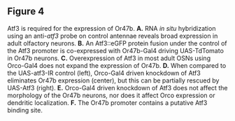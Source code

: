 ## Figure 4
Atf3 is required for the expression of Or47b. **A.** RNA *in situ* hybridization using an anti-*atf3* probe on control antennae reveals broad expression in adult olfactory neurons. **B.** An Atf3::eGFP protein fusion under the control of the Atf3 promoter is co-expressed with Or47b-Gal4 driving UAS-TdTomato in Or47b neurons. **C.** Overexpression of Atf3 in most adult OSNs using Orco-Gal4 does not expand the expression of Or47b. **D.** When compared to the UAS-atf3-IR control (left), Orco-Gal4 driven knockdown of Atf3 eliminates Or47b expression (center), but this can be partially rescued by UAS-Atf3 (right). **E.** Orco-Gal4 driven knockdown of Atf3 does not affect the morphology of the Or47b neurons, nor does it affect Orco expression or dendritic localization. **F.** The Or47b promoter contains a putative Atf3 binding site.